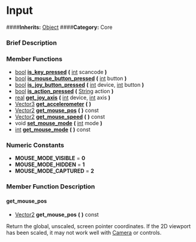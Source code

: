 #  Input  
####**Inherits:** [Object](class_object)
####**Category:** Core

###  Brief Description  


###  Member Functions 
  * [bool](class_bool)  **[is&#95;key&#95;pressed](#is_key_pressed)**  **(** [int](class_int) scancode  **)**
  * [bool](class_bool)  **[is&#95;mouse&#95;button&#95;pressed](#is_mouse_button_pressed)**  **(** [int](class_int) button  **)**
  * [bool](class_bool)  **[is&#95;joy&#95;button&#95;pressed](#is_joy_button_pressed)**  **(** [int](class_int) device, [int](class_int) button  **)**
  * [bool](class_bool)  **[is&#95;action&#95;pressed](#is_action_pressed)**  **(** [String](class_string) action  **)**
  * [real](class_real)  **[get&#95;joy&#95;axis](#get_joy_axis)**  **(** [int](class_int) device, [int](class_int) axis  **)**
  * [Vector3](class_vector3)  **[get&#95;accelerometer](#get_accelerometer)**  **(** **)**
  * [Vector2](class_vector2)  **[get&#95;mouse&#95;pos](#get_mouse_pos)**  **(** **)** const
  * [Vector2](class_vector2)  **[get&#95;mouse&#95;speed](#get_mouse_speed)**  **(** **)** const
  * void  **[set&#95;mouse&#95;mode](#set_mouse_mode)**  **(** [int](class_int) mode  **)**
  * [int](class_int)  **[get&#95;mouse&#95;mode](#get_mouse_mode)**  **(** **)** const

###  Numeric Constants  
  * **MOUSE_MODE_VISIBLE** = **0**
  * **MOUSE_MODE_HIDDEN** = **1**
  * **MOUSE_MODE_CAPTURED** = **2**

###  Member Function Description  

#### <a name="get_mouse_pos">get_mouse_pos</a>
  * [Vector2](class_vector2)  **get&#95;mouse&#95;pos**  **(** **)** const

Return the global, unscaled, screen pointer coordinates.
			If the 2D viewport has been scaled, it may not work well
			with [Camera](class_camera) or controls.
